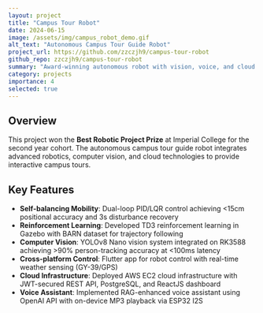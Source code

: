 ```yaml
---
layout: project
title: "Campus Tour Robot"
date: 2024-06-15
image: /assets/img/campus_robot_demo.gif
alt_text: "Autonomous Campus Tour Guide Robot"
project_url: https://github.com/zzczjh9/campus-tour-robot
github_repo: zzczjh9/campus-tour-robot
summary: "Award-winning autonomous robot with vision, voice, and cloud integration for campus tours"
category: projects
importance: 4
selected: true
---
```


## Overview

This project won the **Best Robotic Project Prize** at Imperial College for the second year cohort. The autonomous campus tour guide robot integrates advanced robotics, computer vision, and cloud technologies to provide interactive campus tours.

## Key Features

- **Self-balancing Mobility**: Dual-loop PID/LQR control achieving <15cm positional accuracy and 3s disturbance recovery
- **Reinforcement Learning**: Developed TD3 reinforcement learning in Gazebo with BARN dataset for trajectory following
- **Computer Vision**: YOLOv8 Nano vision system integrated on RK3588 achieving >90% person-tracking accuracy at <100ms latency
- **Cross-platform Control**: Flutter app for robot control with real-time weather sensing (GY-39/GPS)
- **Cloud Infrastructure**: Deployed AWS EC2 cloud infrastructure with JWT-secured REST API, PostgreSQL, and ReactJS dashboard
- **Voice Assistant**: Implemented RAG-enhanced voice assistant using OpenAI API with on-device MP3 playback via ESP32 I2S

